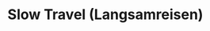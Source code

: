 ---
title: Slow Travel (Langsamreisen)
url: 'https://www.langsamreisen.de/'
categories:
  - 97826809-ed97-424c-9c46-cedba824add8
tags:
  - travel
  - nomad
description: >-
  A travel company all about sustainable and conscious travel. Piggy back on a
  cargo ship to get to that new job on the other side of the world. Sailing
  trips to get around without a footprint. Maybe take the trans-siberian
  railway.
image: null
blueprint: action

---